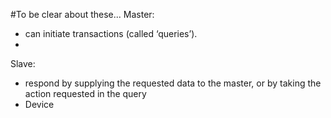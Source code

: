 #To be clear about these...
Master:
- can initiate transactions (called ‘queries’).
- 
Slave:
- respond by supplying the requested data to the master, or by taking
the action requested in the query
- Device